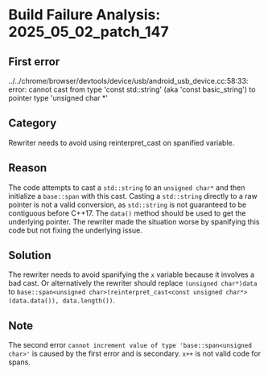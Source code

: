 # Build Failure Analysis: 2025_05_02_patch_147

## First error

../../chrome/browser/devtools/device/usb/android_usb_device.cc:58:33: error: cannot cast from type 'const std::string' (aka 'const basic_string<char>') to pointer type 'unsigned char *'

## Category
Rewriter needs to avoid using reinterpret_cast on spanified variable.

## Reason
The code attempts to cast a `std::string` to an `unsigned char*` and then initialize a `base::span` with this cast. Casting a `std::string` directly to a raw pointer is not a valid conversion, as `std::string` is not guaranteed to be contiguous before C++17. The `data()` method should be used to get the underlying pointer. The rewriter made the situation worse by spanifying this code but not fixing the underlying issue.

## Solution
The rewriter needs to avoid spanifying the `x` variable because it involves a bad cast. Or alternatively the rewriter should replace `(unsigned char*)data` to `base::span<unsigned char>(reinterpret_cast<const unsigned char*>(data.data()), data.length())`.

## Note
The second error `cannot increment value of type 'base::span<unsigned char>'` is caused by the first error and is secondary. `x++` is not valid code for spans.